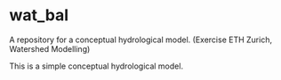# wat_bal
A repository for a conceptual hydrological model. (Exercise ETH Zurich, Watershed Modelling)

This is a simple conceptual hydrological model.
